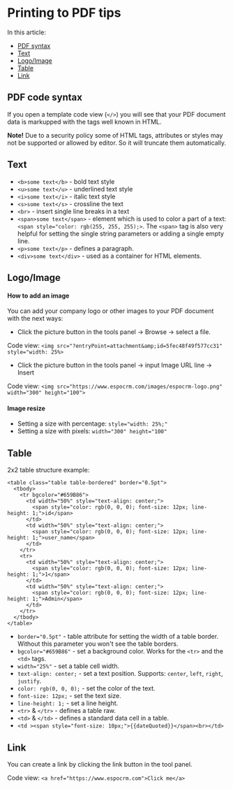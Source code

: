 # Printing to PDF tips

In this article:

 * [PDF syntax](#pdf-code-syntax)
 * [Text](#text)
 * [Logo/Image](#logoimage)
 * [Table](#table)
 * [Link](#link)

## PDF code syntax

If you open a template code view (`</>`) you will see that your PDF document data is markupped with the tags well known in HTML.

**Note!**
Due to a security policy some of HTML tags, attributes or styles may not be supported or allowed by editor. So it will truncate them automatically.

## Text

* `<b>some text</b>` - bold text style
* `<u>some text</u>` - underlined text style
* `<i>some text</i>` - italic text style
* `<s>some text</s>` - crossline the text
* `<br>` - insert single line breaks in a text
* `<span>some text</span>` - element which is used to color a part of a text: `<span style="color: rgb(255, 255, 255);>`. The `<span>` tag is also very helpful for setting the single string parameters or adding a single empty line.
* `<p>some text</p>` - defines a paragraph.
* `<div>some text</div>` - used as a container for HTML elements.

## Logo/Image

#### How to add an image

You can add your company logo or other images to your PDF document with the next ways:
* Click the picture button in the tools panel -> Browse -> select a file.

Code view: `<img src="?entryPoint=attachment&amp;id=5fec48f49f577cc31" style="width: 25%>`

* Click the picture button in the tools panel -> input Image URL line -> Insert

Code view: `<img src="https://www.espocrm.com/images/espocrm-logo.png" width="300" height="100">`

#### Image resize

* Setting a size with percentage: `style="width: 25%;"`
* Setting a size with pixels: `width="300" height="100"`

## Table

2x2 table structure example:
```
<table class="table table-bordered" border="0.5pt">
  <tbody>
    <tr bgcolor="#659B86">
      <td width="50%" style="text-align: center;">
        <span style="color: rgb(0, 0, 0); font-size: 12px; line-height: 1;">id</span>
      </td>
      <td width="50%" style="text-align: center;">
        <span style="color: rgb(0, 0, 0); font-size: 12px; line-height: 1;">user_name</span>
      </td>
    </tr>
    <tr>
      <td width="50%" style="text-align: center;">
        <span style="color: rgb(0, 0, 0); font-size: 12px; line-height: 1;">1</span>
      </td>
      <td width="50%" style="text-align: center;">
        <span style="color: rgb(0, 0, 0); font-size: 12px; line-height: 1;">Admin</span>
      </td>
    </tr>
  </tbody>
</table>
```
* `border="0.5pt"` - table attribute for setting the width of a table border. Without this parameter you won't see the table borders.
* `bgcolor="#659B86"` - set a background color. Works for the `<tr>` and the `<td>` tags.
* `width="25%"` - set a table cell width.
* `text-align: center;` - set a text position. Supports: `center`, `left`, `right`, ` justify`.
* `color: rgb(0, 0, 0);` - set the color of the text.
* `font-size: 12px;` - set the text size.
* `line-height: 1;` - set a line height.
* `<tr>` & `</tr>` - defines a table raw.
* `<td>` & `</td>` - defines a standard data cell in a table.
* `<td ><span style="font-size: 10px;">{{dateQuoted}}</span><br></td>`

## Link

You can create a link by clicking the link button in the tool panel.

Code view: `<a href="https://www.espocrm.com">Click me</a>`
